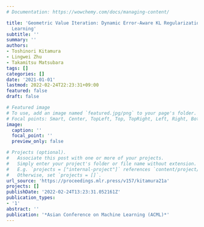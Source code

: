 ```yaml
---
# Documentation: https://wowchemy.com/docs/managing-content/

title: 'Geometric Value Iteration: Dynamic Error-Aware KL Regularization for Reinforcement
  Learning'
subtitle: ''
summary: ''
authors:
- Toshinori Kitamura
- Lingwei Zhu
- Takamitsu Matsubara
tags: []
categories: []
date: '2021-01-01'
lastmod: 2022-02-24T22:23:31+09:00
featured: false
draft: false

# Featured image
# To use, add an image named `featured.jpg/png` to your page's folder.
# Focal points: Smart, Center, TopLeft, Top, TopRight, Left, Right, BottomLeft, Bottom, BottomRight.
image:
  caption: ''
  focal_point: ''
  preview_only: false

# Projects (optional).
#   Associate this post with one or more of your projects.
#   Simply enter your project's folder or file name without extension.
#   E.g. `projects = ["internal-project"]` references `content/project/deep-learning/index.md`.
#   Otherwise, set `projects = []`.
url_source: 'https://proceedings.mlr.press/v157/kitamura21a'
projects: []
publishDate: '2022-02-24T13:23:31.052161Z'
publication_types:
- '1'
abstract: ''
publication: '*Asian Conference on Machine Learning (ACML)*'
---
```


